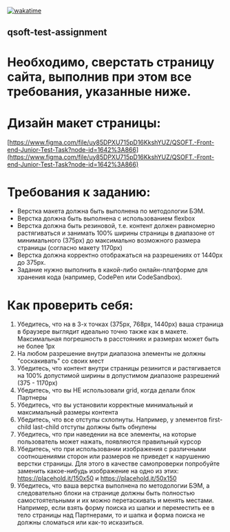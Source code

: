 [![wakatime](https://wakatime.com/badge/github/dmkrupin/qsoft-test-assignment.svg)](https://wakatime.com/badge/github/dmkrupin/qsoft-test-assignment)
## qsoft-test-assignment

# Необходимо, сверстать страницу сайта, выполнив при этом все требования, указанные ниже.

# Дизайн макет страницы:
[https://www.figma.com/file/uy85DPXU715pD16KkshYUZ/QSOFT.-Front-end-Junior-Test-Task?node-id=1642%3A866](https://www.figma.com/file/uy85DPXU715pD16KkshYUZ/QSOFT.-Front-end-Junior-Test-Task?node-id=1642%3A866)

# Требования к заданию:

 - Верстка макета должна быть выполнена по методологии БЭМ.
 - Верстка должна быть выполнена с использованием flexbox
 - Верстка должна быть резиновой, т.е. контент должен равномерно растягиваться и занимать 100% ширины страницы в диапазоне от минимального (375px) до максимально возможного размера страницы (согласно макету 1170px)
 - Верстка должна корректно отображаться на разрешениях от 1440px до 375px.
 - Задание нужно выполнить в какой-либо онлайн-платформе для хранения кода (например, CodePen или CodeSandbox). 

# Как проверить себя:

1. Убедитесь, что на в 3-х точках (375px, 768px, 1440px) ваша страница в браузере выглядит идеально точно также как в макете. Максимальная погрешность в расстояниях и размерах может быть не более 1px
2. На любом разрешение внутри диапазона элементы не должны "соскакивать" со своих мест
3. Убедитесь, что контент внутри страницы резинится и растягивается на 100% допустимой ширины в допустимом диапазоне разрешений (375 - 1170px)
4. Убедитесь, что вы НЕ использовали grid, когда делали блок Партнеры
5. Убедитесь, что вы установили корректные минимальный и максимальный размеры контента
6. Убедитесь, что все отступы схлопнуты. Например, у элементов first-child last-child отступы должны быть обнулены
7. Убедитесь, что при наведении на все элементы, на которые пользователь может нажать, появляются правильный курсор
8. Убедитесь, что при использовании изображения с различными соотношениями сторон или размеров не приведет к нарушению верстки страницы. Для этого в качестве самопроверки попробуйте заменить какое-нибудь изображение на одно из этих: https://placehold.it/150x50 и https://placehold.it/50x150 
9. Убедитесь, что ваша верстка выполнена по методологии БЭМ, а следовательно блоки на странице должны быть полностью самостоятельными и их можно перетаскивать и менять местами. Например, если взять форму поиска из шапки и переместить ее в тело страницы над Партнерами, то и шапка и форма поиска не должны сломаться или как-то исказиться.
